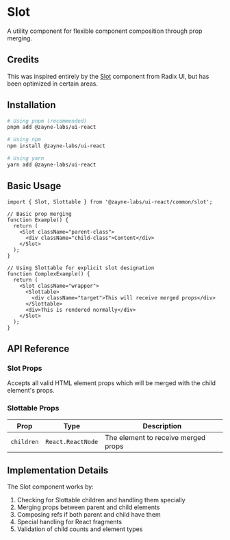 # Slot

A utility component for flexible component composition through prop merging.

## Credits

This was inspired entirely by the [Slot](https://www.radix-ui.com/primitives/docs/utilities/slot) component from Radix UI, but has been optimized in certain areas.

## Installation

```bash
# Using pnpm (recommended)
pnpm add @zayne-labs/ui-react

# Using npm
npm install @zayne-labs/ui-react

# Using yarn
yarn add @zayne-labs/ui-react
```

## Basic Usage

```tsx
import { Slot, Slottable } from '@zayne-labs/ui-react/common/slot';

// Basic prop merging
function Example() {
  return (
    <Slot className="parent-class">
      <div className="child-class">Content</div>
    </Slot>
  );
}

// Using Slottable for explicit slot designation
function ComplexExample() {
  return (
    <Slot className="wrapper">
      <Slottable>
        <div className="target">This will receive merged props</div>
      </Slottable>
      <div>This is rendered normally</div>
    </Slot>
  );
}
```

## API Reference

### Slot Props

Accepts all valid HTML element props which will be merged with the child element's props.

### Slottable Props

| Prop | Type | Description |
|------|------|-------------|
| `children` | `React.ReactNode` | The element to receive merged props |

## Implementation Details

The Slot component works by:

1. Checking for Slottable children and handling them specially
2. Merging props between parent and child elements
3. Composing refs if both parent and child have them
4. Special handling for React fragments
5. Validation of child counts and element types
